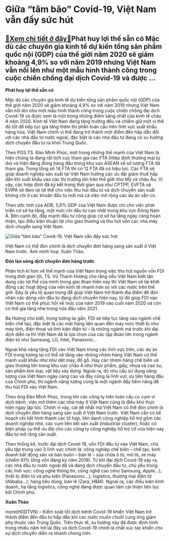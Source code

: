 Giữa “tâm bão” Covid-19, Việt Nam vẫn đầy sức hút
=================================================

[:gift:Xem chi tiết ở đây:gift:](https://hddtvn.com/giua-tam-bao-covid-19-viet-nam-van-day-suc-hut/)Phát huy lợi thế sẵn có Mặc dù các chuyên gia kinh tế dự kiến tổng sản phẩm quốc nội (GDP) của thế giới năm 2020 sẽ giảm khoảng 4,9% so với năm 2019 nhưng Việt Nam vẫn nổi lên như một mẫu hình thành công trong cuộc chiến chống đại dịch Covid-19 và được …
--------------------------------------------------------------------------------------------------------------------------------------------------------------------------------------------------------------------------------------------------------------


**Phát huy lợi thế sẵn có**


Mặc dù các chuyên gia kinh tế dự kiến tổng sản phẩm quốc nội (GDP) của thế giới năm 2020 sẽ giảm khoảng 4,9% so với năm 2019 nhưng Việt Nam vẫn nổi lên như một mẫu hình thành công trong cuộc chiến chống đại dịch Covid-19 và được xem là một trong những điểm sáng nhất của kinh tế châu Á năm 2020. Kinh tế Việt Nam đang tăng trưởng đều và chiếm giữ một vị thế đủ tốt để tiếp tục gia tăng thêm thị phần toàn cầu trên lĩnh vực xuất khẩu hàng hóa. Việt Nam chính vì thế đang trở thành một điểm đến hấp dẫn đối với các nhà đầu tư nước ngoài, đặc biệt là các nhà đầu tư đang có xu hướng dịch chuyển đầu tư ra khỏi Trung Quốc.


Theo PGS.TS. Đào Minh Phúc, một trong những thế mạnh của Việt Nam là hiện chúng ta đang rất tích cực tham gia các FTA (Hiệp định thương mại tự do) và hiện đang đứng hàng đầu trong khu vực ASEAN về số lượng FTA đã tham gia. Trong tổng số 14 FTA thì có 12 FTA đã có hiệu lực. Các FTA sẽ giúp doanh nghiệp sản xuất tại Việt Nam hưởng các ưu đãi giảm thuế hấp dẫn khi xuất khẩu vào các thị trường lớn trên thế giới như Mỹ và châu Âu. Vì vậy, các hiệp định đã ký kết trong thời gian qua như CPTPP, EVFTA và EVIPA sẽ đem lại lợi thế cho việc thu hút đầu tư và dịch chuyển sản xuất không chỉ ở các khoản đầu tư mới mà cả việc mở rộng các dự án sẵn có.


Theo ước tính của ADB, 5,8% GDP của Việt Nam được chi cho việc phát triển cơ sở hạ tầng, một mức chi đầu tư cao nhất trong khu vực Đông Nam Á. Bên cạnh đó, đẩy mạnh đầu tư công giúp cơ sở hạ tầng ngày càng hoàn thiện, tạo điều kiện thuận lợi cho giao thương và thu hút vốn các nhà máy dịch chuyển sang Việt Nam.





![Giữa “tâm bão” Covid-19, Việt Nam vẫn đầy sức hút](https://hddtvn.com/wp-content/uploads/2021/01/5302_IMG_3628.jpg "Giữa “tâm bão” Covid-19, Việt Nam vẫn đầy sức hút")


Việt Nam có thể đón chính là dịch chuyển đơn hàng sang sản xuất ở Việt Nam trước. Ảnh minh hoạ: Xuân Thảo.



**Đón làn sóng dịch chuyển đơn hàng trước** 


Phân tích kĩ hơn về thế mạnh của Việt Nam trong việc thu hút nguồn vốn FDI trong thời gian tới, TS. Vũ Thanh Hương cho rằng nếu Việt Nam biết tận dụng các lợi thế của mình trong giai đoạn hiện nay thì Việt Nam sẽ tái khởi động các hoạt động của nền kinh tế nhanh hơn so với các nước trên thế giới. Đây là yếu tố quan trọng để giúp Việt Nam trở thành địa điểm để đón nhận các dòng vốn đầu tư đang dịch chuyển hiện nay, từ đó giúp FDI vào Việt Nam có thể phục hồi về mức của năm 2019 vào cuối năm 2020 và còn có thể gia tăng nhẹ trong nửa đầu năm 2021.


Bà Hương cho biết, trong tương lai gần, FDI sẽ tiếp tục tăng vào ngành chế biến chế tạo, đặc biệt là các mặt hàng liên quan đến máy móc thiết bị như máy tính, điện thoại và linh kiện điện tử – là những ngành mà trước khi đại dịch diễn ra thì Việt Nam đã là lựa chọn của các tập đoàn lớn trong ngành điện tử như Samsung, LG, Intel, Panasonic…


Ngoài khả năng tăng FDI vào Việt Nam trong các lĩnh vực trên, các dự án FDI trong tương lại có thể sẽ tăng vào những nhóm hàng Việt Nam có thế mạnh xuất khẩu như như dệt may, đồ gỗ. Hay các nhóm hàng chế biến và giao thương lớn trong khu vực châu Á như thực phẩm, giấy, nhựa và cao su, sản phẩm kim loại, vật liệu xây dựng. Ngoài ra, do nhu cầu sử dụng năng lượng của Việt Nam ngày càng cao và đây cũng là lĩnh vực ưu tiên hàng đầu của Chính phủ, thì ngành năng lượng cũng là một ngành đầy tiềm năng để thu hút FDI vào Việt Nam.


Theo ông Đào Minh Phúc, trong khi các công ty trên toàn cầu co cụm vì dịch bệnh, việc mở thêm các nhà máy ở Việt Nam cũng là điều khó thực hiện ngay lập tức. Chính vì vậy, cái dễ nhất mà Việt Nam có thể đón chính là dịch chuyển đơn hàng sang sản xuất ở Việt Nam trước. Việt Nam cần có kế hoạch chi tiết hình thành các tổ hợp, liên danh công nghiệp hỗ trợ gồm các doanh nghiệp nhỏ, các cụm liên kết sản xuất (industrial cluster), hoặc có biện pháp cụ thể ưu đãi cho các công ty công nghiệp hỗ trợ cỡ vừa hiện nay đầu tư mở rộng sản xuất.





Theo thống kê, trước đại dịch Covid-19, vốn FDI đầu tư vào Việt Nam, chủ yếu tập trung vào 3 lĩnh vực chính là: công nghiệp chế biến – chế tạo, kinh doanh bất động sản và bán buôn – bán lẻ – sửa chữa ô tô, mô tô, xe máy (chiếm 81% tổng vốn đăng ký năm 2019). Từ khi đại dịch Covid-19 xảy ra, các nhà đầu tư nước ngoài đã và đang dịch chuyển đầu tư, chủ yếu trong các lĩnh vực: công nghệ thông tin, công nghệ cao (như Samsung, Apple…); thiết bị điện tử và phụ kiện (Panasonic…); logistics, thương mại điện tử (Alibaba…); hàng tiêu dùng, bán lẻ (Zara, H&M). Ngoài ra, các điều kiện kinh doanh, hạ tầng logistics, công nghệ đang được quan tâm cải thiện liên tục bởi Chính phủ.




**Xuân Thảo**



more(HDDTVN) – Kiểm soát tốt dịch bệnh Covid-19 khiến Việt Nam trở thành điểm đến đầu tư hấp dẫn khi các nước muốn chuỗi cung ứng giảm phụ thuộc vào Trung Quốc. Trên thực tế, xu hướng này đã được định hình trong nhiều năm trở lại đây và dịch Covid-19 chính là chất xúc tác khiến cho sự dịch chuyển diễn ra nhanh chóng hơn.

